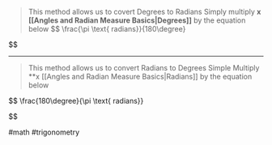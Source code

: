 
>This method allows us to covert Degrees to Radians
>Simply multiply **x [[Angles and Radian Measure Basics|Degrees]]** by the equation below
$$
\frac{\pi \text{ radians}}{180\degree}

$$
***
>This method allows us to convert Radians to Degrees
>Simple Multiply **x [[Angles and Radian Measure Basics|Radians]] by the equation below

$$
\frac{180\degree}{\pi \text{ radians}}

$$

#math #trigonometry


